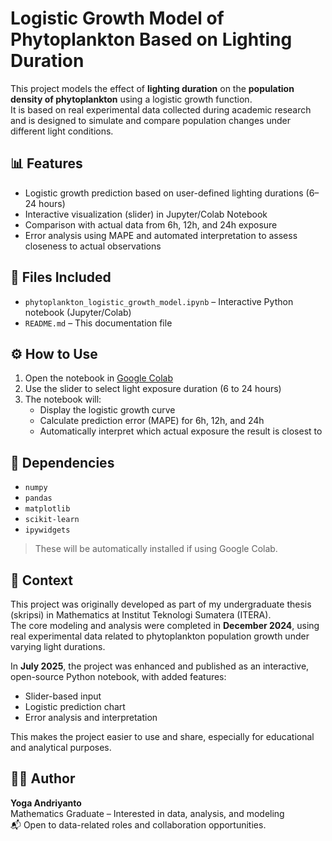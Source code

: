# Logistic Growth Model of Phytoplankton Based on Lighting Duration

This project models the effect of **lighting duration** on the **population density of phytoplankton** using a logistic growth function.  
It is based on real experimental data collected during academic research and is designed to simulate and compare population changes under different light conditions.

## 📊 Features
- Logistic growth prediction based on user-defined lighting durations (6–24 hours)
- Interactive visualization (slider) in Jupyter/Colab Notebook
- Comparison with actual data from 6h, 12h, and 24h exposure
- Error analysis using MAPE and automated interpretation to assess closeness to actual observations

## 📁 Files Included
- `phytoplankton_logistic_growth_model.ipynb` – Interactive Python notebook (Jupyter/Colab)
- `README.md` – This documentation file

## ⚙️ How to Use
1. Open the notebook in [Google Colab](https://colab.research.google.com/github/yoga-andri/phytoplankton-logistic-growth/blob/main/phytoplankton_logistic_growth_model.ipynb)
2. Use the slider to select light exposure duration (6 to 24 hours)
3. The notebook will:
   - Display the logistic growth curve
   - Calculate prediction error (MAPE) for 6h, 12h, and 24h
   - Automatically interpret which actual exposure the result is closest to

## 🔧 Dependencies
- `numpy`
- `pandas`
- `matplotlib`
- `scikit-learn`
- `ipywidgets`

> These will be automatically installed if using Google Colab.

## 🧪 Context
This project was originally developed as part of my undergraduate thesis (skripsi) in Mathematics at Institut Teknologi Sumatera (ITERA).  
The core modeling and analysis were completed in **December 2024**, using real experimental data related to phytoplankton population growth under varying light durations.

In **July 2025**, the project was enhanced and published as an interactive, open-source Python notebook, with added features:
- Slider-based input
- Logistic prediction chart
- Error analysis and interpretation

This makes the project easier to use and share, especially for educational and analytical purposes.

## 👨‍💻 Author
**Yoga Andriyanto**  
Mathematics Graduate – Interested in data, analysis, and modeling  
📬 Open to data-related roles and collaboration opportunities.
